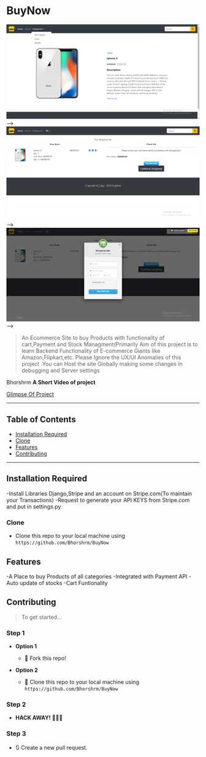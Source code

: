<!---# BuyNow
<a href="http://fvcproductions.com"><img src="https://avatars1.githubusercontent.com/u/4284691?v=3&s=200" title="FVCproductions" alt="FVCproductions"></a>-->

<!--[![FVCproductions](https://avatars1.githubusercontent.com/u/4284691?v=3&s=200)](http://fvcproductions.com)-->

# BuyNow
<a href="https://github.com/Bhorshrm"><img src="https://github.com/Bhorshrm/BuyNow/blob/master/Screenshot%20(36).png" ></a>-->
<a href="https://github.com/Bhorshrm"><img src="https://github.com/Bhorshrm/BuyNow/blob/master/Screenshot%20(37).png"></a>-->
<a href="https://github.com/Bhorshrm"><img src="https://github.com/Bhorshrm/BuyNow/blob/master/Screenshot%20(39).png"></a>-->

> An Ecommerce Site to buy Products with functionality of cart,Payment and Stock Managment(Primarily Aim of this project is to learn Backend Functionality of E-commerce Giants like Amazon,Flipkart,etc. Please Ignore the UX/UI Anomalies of this project .You can Host the site Globally making some changes in debugging and Server settings

Bhorshrm
**A Short Video of project**

<a href="https://recordit.co/qDlCzJp82h">Glimpse Of Project</a>


---

## Table of Contents 


- [Installation Required](#installation)
- [Clone](#clone)
- [Features](#features)
- [Contributing](#contributing)


---


## Installation Required

-Install Libraries Django,Stripe and an account on Stripe.com(To maintain your Transactions)
-Request to generate your API KEYS from Stripe.com and put in settings.py

### Clone

- Clone this repo to your local machine using `https://github.com/Bhorshrm/BuyNow`


## Features
-A Place to buy Products of all categories
-Integrated with Payment API
-Auto update of stocks
-Cart Funtionality

## Contributing

> To get started...

### Step 1

- **Option 1**
    - 🍴 Fork this repo!

- **Option 2**
    - 👯 Clone this repo to your local machine using `https://github.com/Bhorshrm/BuyNow`

### Step 2

- **HACK AWAY!** 🔨🔨🔨

### Step 3

- 🔃 Create a new pull request.
